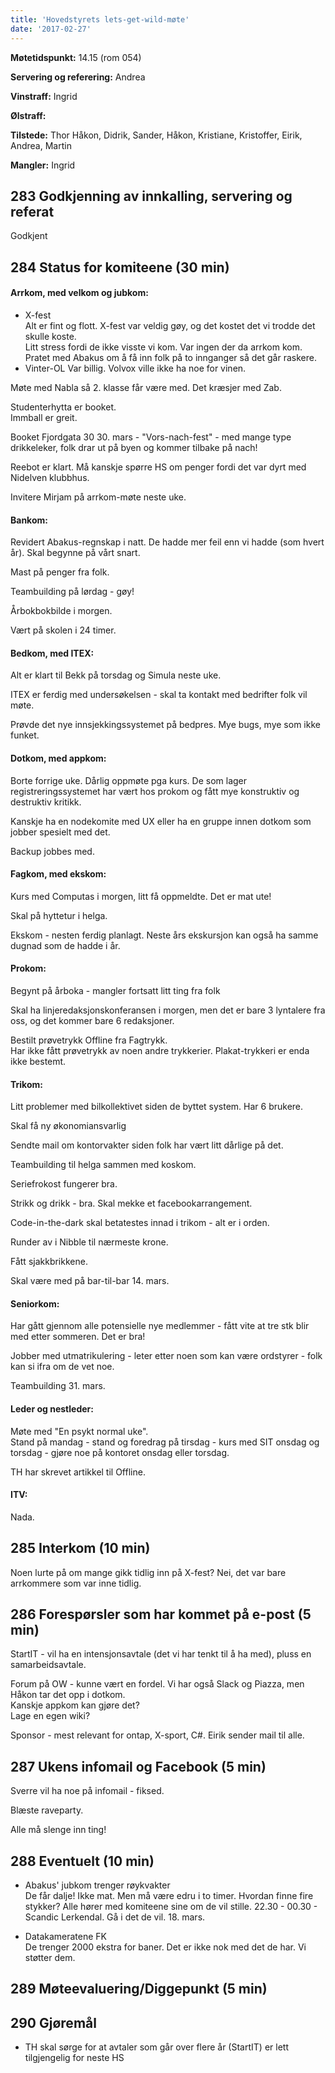 ```yaml
---
title: 'Hovedstyrets lets-get-wild-møte'
date: '2017-02-27'
---
```


**Møtetidspunkt:** 14.15 (rom 054)

**Servering og referering:** Andrea

**Vinstraff:** Ingrid

**Ølstraff:** 

**Tilstede:** Thor Håkon, Didrik, Sander, Håkon, Kristiane, Kristoffer, Eirik, Andrea, Martin

**Mangler:** Ingrid

## 283 Godkjenning av innkalling, servering og referat 
Godkjent

## 284 Status for komiteene (30 min)

#### Arrkom, med velkom og jubkom:
* X-fest  
Alt er fint og flott. X-fest var veldig gøy, og det kostet det vi trodde det skulle koste.  
Litt stress fordi de ikke visste vi kom. Var ingen der da arrkom kom.  
Pratet med Abakus om å få inn folk på to innganger så det går raskere.  
* Vinter-OL 
Var billig. Volvox ville ikke ha noe for vinen.  
 
Møte med Nabla så 2. klasse får være med. Det kræsjer med Zab.  
 
Studenterhytta er booket.  
Immball er greit.  
 
Booket Fjordgata 30 30. mars - "Vors-nach-fest" - med mange type drikkeleker, folk drar ut på byen og kommer tilbake på nach!  
 
Reebot er klart. Må kanskje spørre HS om penger fordi det var dyrt med Nidelven klubbhus.  
 
Invitere Mirjam på arrkom-møte neste uke.  

#### Bankom:  
Revidert Abakus-regnskap i natt. De hadde mer feil enn vi hadde (som hvert år). Skal begynne på vårt snart.  
 
Mast på penger fra folk.  
 
Teambuilding på lørdag - gøy!  
 
Årbokbokbilde i morgen.  
 
Vært på skolen i 24 timer.  

#### Bedkom, med ITEX:  
 
Alt er klart til Bekk på torsdag og Simula neste uke.  
 
ITEX er ferdig med undersøkelsen - skal ta kontakt med bedrifter folk vil møte.  
 
Prøvde det nye innsjekkingssystemet på bedpres. Mye bugs, mye som ikke funket.   

#### Dotkom, med appkom:

Borte forrige uke. Dårlig oppmøte pga kurs. De som lager registreringssystemet har vært hos prokom og fått mye konstruktiv og destruktiv kritikk.  
 
Kanskje ha en nodekomite med UX eller ha en gruppe innen dotkom som jobber spesielt med det.  
 
Backup jobbes med. 

#### Fagkom, med ekskom:  

Kurs med Computas i morgen, litt få oppmeldte. Det er mat ute!  
 
Skal på hyttetur i helga.  
 
Ekskom - nesten ferdig planlagt. Neste års ekskursjon kan også ha samme dugnad som de hadde i år.

#### Prokom:  

Begynt på årboka - mangler fortsatt litt ting fra folk  
 
Skal ha linjeredaksjonskonferansen i morgen, men det er bare 3 lyntalere fra oss, og det kommer bare 6 redaksjoner.  
 
Bestilt prøvetrykk Offline fra Fagtrykk.  
Har ikke fått prøvetrykk av noen andre trykkerier.
Plakat-trykkeri er enda ikke bestemt.

#### Trikom:  

Litt problemer med bilkollektivet siden de byttet system. Har 6 brukere.  
 
Skal få ny økonomiansvarlig
 
Sendte mail om kontorvakter siden folk har vært litt dårlige på det.  
 
Teambuilding til helga sammen med koskom.  
 
Seriefrokost fungerer bra.  
 
Strikk og drikk - bra. Skal mekke et facebookarrangement.  
 
Code-in-the-dark skal betatestes innad i trikom - alt er i orden.  
 
Runder av i Nibble til nærmeste krone.  
 
Fått sjakkbrikkene.  
 
Skal være med på bar-til-bar 14. mars.   
 
#### Seniorkom: 

Har gått gjennom alle potensielle nye medlemmer - fått vite at tre stk blir med etter sommeren. Det er bra!  
 
Jobber med utmatrikulering - leter etter noen som kan være ordstyrer - folk kan si ifra om de vet noe. 
 
Teambuilding 31. mars.  

#### Leder og nestleder:  
Møte med "En psykt normal uke".  
Stand på mandag - stand og foredrag på tirsdag - kurs med SIT onsdag og torsdag - gjøre noe på kontoret onsdag eller torsdag.  
 
TH har skrevet artikkel til Offline.

#### ITV: 
Nada.

## 285 Interkom (10 min) 
Noen lurte på om mange gikk tidlig inn på X-fest? Nei, det var bare arrkommere som var inne tidlig.  


## 286 Forespørsler som har kommet på e-post (5 min) 
StartIT - vil ha en intensjonsavtale (det vi har tenkt til å ha med), pluss en samarbeidsavtale.  
 
Forum på OW - kunne vært en fordel. Vi har også Slack og Piazza, men Håkon tar det opp i dotkom.  
Kanskje appkom kan gjøre det?  
Lage en egen wiki?   
 
 
Sponsor - mest relevant for ontap, X-sport, C#. Eirik sender mail til alle.  
 

## 287 Ukens infomail og Facebook (5 min)  

Sverre vil ha noe på infomail - fiksed.  
 
Blæste raveparty. 
 
Alle må slenge inn ting!

## 288 Eventuelt (10 min)
* Abakus' jubkom trenger røykvakter  
De får dalje! Ikke mat. Men må være edru i to timer. Hvordan finne fire stykker? Alle hører med komiteene sine om de vil stille.
22.30 - 00.30 - Scandic Lerkendal. Gå i det de vil. 18. mars.
 
* Datakameratene FK  
De trenger 2000 ekstra for baner. Det er ikke nok med det de har. Vi støtter dem.  

## 289 Møteevaluering/Diggepunkt (5 min)

## 290 Gjøremål
* TH skal sørge for at avtaler som går over flere år (StartIT) er lett tilgjengelig for neste HS
